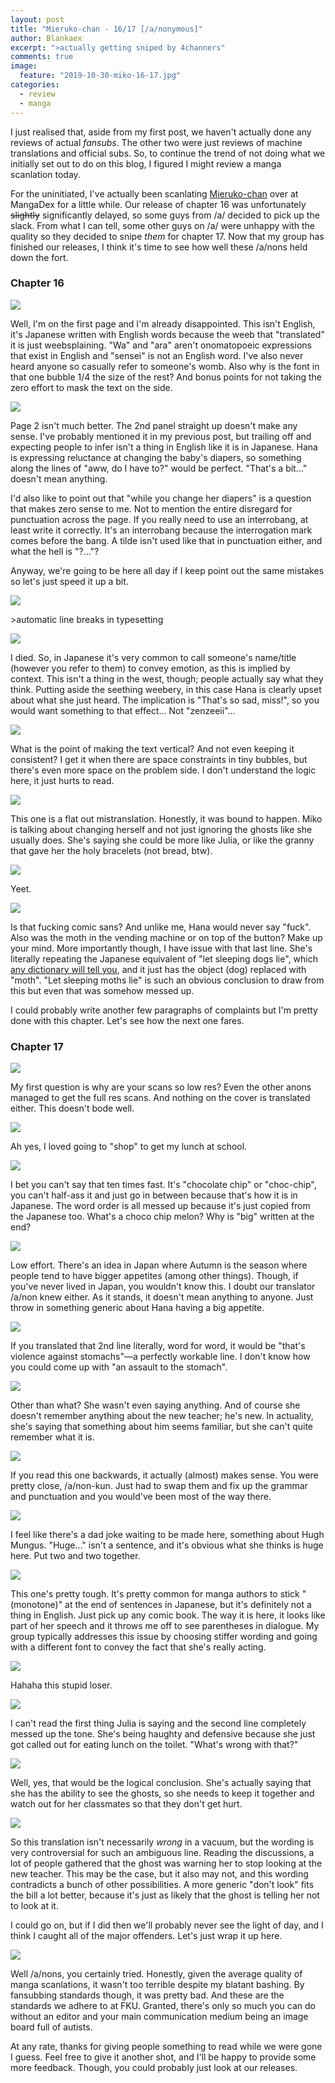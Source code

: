 ```yaml
---
layout: post
title: "Mieruko-chan - 16/17 [/a/nonymous]"
author: Blankaex
excerpt: ">actually getting sniped by 4channers"
comments: true
image:
  feature: "2019-10-30-miko-16-17.jpg"
categories:
  - review
  - manga
---
```


I just realised that, aside from my first post, we haven't actually done any reviews of actual _fansubs_. The other two were just reviews of machine translations and official subs. So, to continue the trend of not doing what we initially set out to do on this blog, I figured I might review a manga scanlation today.

For the uninitiated, I've actually been scanlating [Mieruko-chan](https://mangadex.org/title/31792/mieruko-chan) over at MangaDex for a little while. Our release of chapter 16 was unfortunately ~~slightly~~ significantly delayed, so some guys from /a/ decided to pick up the slack. From what I can tell, some other guys on /a/ were unhappy with the quality so they decided to snipe _them_ for chapter 17. Now that my group has finished our releases, I think it's time to see how well these /a/nons held down the fort.

### Chapter 16

![](https://i.imgur.com/EyC35ys.png)

Well, I'm on the first page and I'm already disappointed. This isn't English, it's Japanese written with English words because the weeb that "translated" it is just weebsplaining. "Wa" and "ara" aren't onomatopoeic expressions that exist in English and "sensei" is not an English word. I've also never heard anyone so casually refer to someone's womb. Also why is the font in that one bubble 1/4 the size of the rest? And bonus points for not taking the zero effort to mask the text on the side.

![](https://i.imgur.com/UYxQD5v.png)

Page 2 isn't much better. The 2nd panel straight up doesn't make any sense. I've probably mentioned it in my previous post, but trailing off and expecting people to infer isn't a thing in English like it is in Japanese. Hana is expressing reluctance at changing the baby's diapers, so something along the lines of "aww, do I have to?" would be perfect. "That's a bit..." doesn't mean anything.

I'd also like to point out that "while you change her diapers" is a question that makes zero sense to me. Not to mention the entire disregard for punctuation across the page. If you really need to use an interrobang, at least write it correctly. It's an interrobang because the interrogation mark comes before the bang. A tilde isn't used like that in punctuation either, and what the hell is "?..."?

Anyway, we're going to be here all day if I keep point out the same mistakes so let's just speed it up a bit.

![](https://i.imgur.com/eKAffE0.png)

&gt;automatic line breaks in typesetting

![](https://i.imgur.com/J8OyQnt.png)

I died. So, in Japanese it's very common to call someone's name/title (however you refer to them) to convey emotion, as this is implied by context. This isn't a thing in the west, though; people actually say what they think. Putting aside the seething weebery, in this case Hana is clearly upset about what she just heard. The implication is "That's so sad, miss!", so you would want something to that effect... Not "zenzeeii"...

![](https://i.imgur.com/lbxjP3W.png)

What is the point of making the text vertical? And not even keeping it consistent? I get it when there are space constraints in tiny bubbles, but there's even more space on the problem side. I don't understand the logic here, it just hurts to read.

![](https://i.imgur.com/yaX1dz0.png)

This one is a flat out mistranslation. Honestly, it was bound to happen. Miko is talking about changing herself and not just ignoring the ghosts like she usually does. She's saying she could be more like Julia, or like the granny that gave her the holy bracelets (not bread, btw).

![](https://i.imgur.com/wUCu6fH.png)

Yeet.

![](https://i.imgur.com/Wi6xAtz.png)

Is that fucking comic sans? And unlike me, Hana would never say "fuck". Also was the moth in the vending machine or on top of the button? Make up your mind. More importantly though, I have issue with that last line. She's literally repeating the Japanese equivalent of "let sleeping dogs lie", which [any dictionary will tell you](https://jisho.org/search/%E8%A7%A6%E3%82%89%E3%81%AC%E7%A5%9E%E3%81%AB%E7%A5%9F%E3%82%8A%E3%81%AA%E3%81%97), and it just has the object (dog) replaced with "moth". "Let sleeping moths lie" is such an obvious conclusion to draw from this but even that was somehow messed up.

I could probably write another few paragraphs of complaints but I'm pretty done with this chapter. Let's see how the next one fares.

### Chapter 17

![](https://i.imgur.com/vmtIA0A.png)

My first question is why are your scans so low res? Even the other anons managed to get the full res scans. And nothing on the cover is translated either. This doesn't bode well.

![](https://i.imgur.com/WKh8Tfd.png)

Ah yes, I loved going to "shop" to get my lunch at school.

![](https://i.imgur.com/osXchFc.png)

I bet you can't say that ten times fast. It's "chocolate chip" or "choc-chip", you can't half-ass it and just go in between because that's how it is in Japanese. The word order is all messed up because it's just copied from the Japanese too. What's a choco chip melon? Why is "big" written at the end?

![](https://i.imgur.com/O6ZeOYW.png)

Low effort. There's an idea in Japan where Autumn is the season where people tend to have bigger appetites (among other things). Though, if you've never lived in Japan, you wouldn't know this. I doubt our translator /a/non knew either. As it stands, it doesn't mean anything to anyone. Just throw in something generic about Hana having a big appetite.

![](https://i.imgur.com/ZkYGATm.png)

If you translated that 2nd line literally, word for word, it would be "that's violence against stomachs"—a perfectly workable line. I don't know how you could come up with "an assault to the stomach".

![](https://i.imgur.com/UD3cr3N.png)

Other than what? She wasn't even saying anything. And of course she doesn't remember anything about the new teacher; he's new. In actuality, she's saying that something about him seems familiar, but she can't quite remember what it is.

![](https://i.imgur.com/o20SYmp.png)

If you read this one backwards, it actually (almost) makes sense. You were pretty close, /a/non-kun. Just had to swap them and fix up the grammar and punctuation and you would've been most of the way there.

![](https://i.imgur.com/l7oktJa.png)

I feel like there's a dad joke waiting to be made here, something about Hugh Mungus. "Huge..." isn't a sentence, and it's obvious what she thinks is huge here. Put two and two together.

![](https://i.imgur.com/pwXB4P2.png)

This one's pretty tough. It's pretty common for manga authors to stick "(monotone)" at the end of sentences in Japanese, but it's definitely not a thing in English. Just pick up any comic book. The way it is here, it looks like part of her speech and it throws me off to see parentheses in dialogue. My group typically addresses this issue by choosing stiffer wording and going with a different font to convey the fact that she's really acting.

![](https://i.imgur.com/lZzMmlc.png)

Hahaha this stupid loser.

![](https://i.imgur.com/fY7FzRz.png)

I can't read the first thing Julia is saying and the second line completely messed up the tone. She's being haughty and defensive because she just got called out for eating lunch on the toilet. "What's wrong with that?"

![](https://i.imgur.com/86s6G1a.png)

Well, yes, that would be the logical conclusion. She's actually saying that she has the ability to see the ghosts, so she needs to keep it together and watch out for her classmates so that they don't get hurt.

![](https://i.imgur.com/bxXv7S5.png)

So this translation isn't necessarily _wrong_ in a vacuum, but the wording is very controversial for such an ambiguous line. Reading the discussions, a lot of people gathered that the ghost was warning her to stop looking at the new teacher. This may be the case, but it also may not, and this wording contradicts a bunch of other possibilities. A more generic "don't look" fits the bill a lot better, because it's just as likely that the ghost is telling her not to look at it.

I could go on, but if I did then we'll probably never see the light of day, and I think I caught all of the major offenders. Let's just wrap it up here.

![](https://i.imgur.com/lHEgmwX.png)

Well /a/nons, you certainly tried. Honestly, given the average quality of manga scanlations, it wasn't too terrible despite my blatant bashing. By fansubbing standards though, it was pretty bad. And these are the standards we adhere to at FKU. Granted, there's only so much you can do without an editor and your main communication medium being an image board full of autists.

At any rate, thanks for giving people something to read while we were gone I guess. Feel free to give it another shot, and I'll be happy to provide some more feedback. Though, you could probably just look at our releases.
